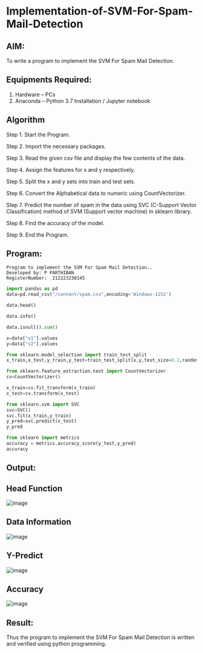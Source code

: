 # Implementation-of-SVM-For-Spam-Mail-Detection

## AIM:
To write a program to implement the SVM For Spam Mail Detection.

## Equipments Required:
1. Hardware – PCs
2. Anaconda – Python 3.7 Installation / Jupyter notebook

## Algorithm
Step 1. Start the Program.

Step 2. Import the necessary packages.

Step 3. Read the given csv file and display the few contents of the data.

Step 4. Assign the features for x and y respectively.

Step 5. Split the x and y sets into train and test sets.

Step 6. Convert the Alphabetical data to numeric using CountVectorizer.

Step 7. Predict the number of spam in the data using SVC (C-Support Vector Classification) method of SVM (Support vector machine) in sklearn library.

Step 8. Find the accuracy of the model.

Step 9. End the Program.
## Program:
```
Program to implement the SVM For Spam Mail Detection..
Developed by: P PARTHIBAN
RegisterNumber:  212223230145
```
```python
import pandas as pd
data=pd.read_csv("/content/spam.csv",encoding='Windows-1252')

data.head()

data.info()

data.isnull().sum()

x=data["v1"].values
y=data["v2"].values

from sklearn.model_selection import train_test_split
x_train,x_test,y_train,y_test=train_test_split(x,y,test_size=0.2,random_state=0)

from sklearn.feature_extraction.text import CountVectorizer
cv=CountVectorizer()

x_train=cv.fit_transform(x_train)
x_test=cv.transform(x_test)

from sklearn.svm import SVC
svc=SVC()
svc.fit(x_train,y_train)
y_pred=svc.predict(x_test)
y_pred

from sklearn import metrics
accuracy = metrics.accuracy_score(y_test,y_pred)
accuracy

```

## Output:
## Head Function
![image](https://github.com/user-attachments/assets/449d8e92-f550-4016-b3d9-437fe0f8a74a)
## Data Information
![image](https://github.com/user-attachments/assets/489dc53d-ae91-4040-9263-7918077625be)
## Y-Predict
![image](https://github.com/user-attachments/assets/b363dc1a-aa13-4018-872f-4dde9ff46898)
## Accuracy
![image](https://github.com/user-attachments/assets/339d38a5-c5d5-4aaa-af3a-cc11e2c5997e)

## Result:
Thus the program to implement the SVM For Spam Mail Detection is written and verified using python programming.
